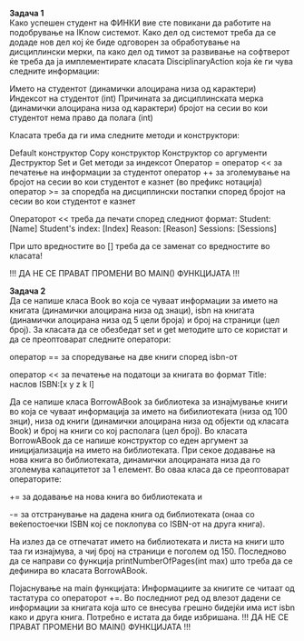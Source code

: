**Задача 1** <br>
Како успешен студент на ФИНКИ вие сте повикани да работите на подобрување на IKnow системот. Како дел од системот треба да се додаде нов дел кој ќе биде одговорен за обработување на дисциплински мерки, па како дел од тимот за развивање на софтверот ќе треба да ја имплементирате класата DisciplinaryAction која ќе ги чува следните информации:

Името на студентот (динамички алоцирана низа од карактери)
Индексот на студентот (int)
Причината за дисциплинската мерка (динамички алоцирана низа од карактери)
бројот на сесии во кои студентот нема право да полага (int)

Класата треба да ги има следните методи и конструктори:

Default конструктор
Copy конструктор
Конструктор со аргументи
Деструктор
Set и Get методи за индексот
Оператор =
оператор << за печатење на информации за студентот
оператор ++ за зголемување на бројот на сесии во кои студентот е казнет (во префикс нотација)
оператор >= за споредба на дисциплински постапки според бројот на сесии во кои студентот е казнет

Операторот << треба да печати според следниот формат:
Student: [Name]
Student's index: [Index]
Reason: [Reason]
Sessions: [Sessions]


При што вредностите во [] треба да се заменат со вредностите во класата!

!!! ДА НЕ СЕ ПРАВАТ ПРОМЕНИ ВО MAIN() ФУНКЦИЈАТА !!!

**Задача 2** <br>
Да се напише класа Book во која се чуваат информации за името на книгата (динамички алоцирана низа од знаци), isbn на книгата (динамички алоцирана низа од 5 цели броја) и број на страници (цел број). За класата да се обезбедат set и get методите што се користат и да се преоптоварат следните оператори:

оператор == за споредување на две книги според isbn-от

оператор << за печатење на податоци за книгата во формат Title: наслов ISBN:[x y z k l]

Да се напише класа BorrowABook за библиотека за изнајмување книги  во која се чуваат информација за името на бибилиотеката (низа од 100 знци), низа од книги (динамички алоцирана низа од објекти од класата Book) и број на книги со кој располага (цел број). Во класата BorrowABook да се напише конструктор со еден аргумент за иницијализација на името на библиотеката. При секое додавање на нова книга во библиотеката, динамички алоцираната низа да го зголемува капацитетот за 1 елемент. Во оваа класа да се преоптоварат операторите:

+= за додавање на нова книга во библиотеката и

-= за отстранување на дадена книга од библиотеката (онаа со веќепостоечки ISBN кој се поклопува со ISBN-от на друга книга).

На излез да се отпечатат името на библиотеката и листа на книги што таа ги изнајмува, а чиј број на страници е поголем од 150. Последново да се направи со функција printNumberOfPages(int max) што треба да се дефинира во класата BorrowABook.

Појаснување на main функцијата: Информациите за книгите се читаат од тастатура со операторот +=. Во последниот ред од влезот дадени се информации за книгата која што се внесува грешно бидејќи има ист isbn како и друга книга. Потребно е истата да биде избришана.
!!! ДА НЕ СЕ ПРАВАТ ПРОМЕНИ ВО MAIN() ФУНКЦИЈАТА !!!

